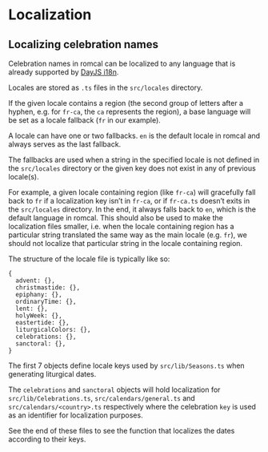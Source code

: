 # Localization

## Localizing celebration names

Celebration names in romcal can be localized to any language that is already supported by [DayJS i18n](https://day.js.org/docs/en/i18n/i18n).

Locales are stored as `.ts` files in the `src/locales` directory.

If the given locale contains a region (the second group of letters after a hyphen, e.g. for `fr-ca`, the `ca` represents the region), a base language will be set as a locale fallback (`fr` in our example).

A locale can have one or two fallbacks. `en` is the default locale in romcal and always serves as the last fallback.

The fallbacks are used when a string in the specified locale is not defined in the `src/locales` directory or the given key does not exist in any of previous locale(s).

For example, a given locale containing region (like `fr-ca`) will gracefully fall back to `fr` if a localization key isn’t in `fr-ca`, or if `fr-ca.ts` doesn’t exits in the `src/locales` directory.
In the end, it always falls back to `en`, which is the default language in romcal.
This should also be used to make the localization files smaller, i.e. when the locale containing region has a particular string translated the same way as the main locale (e.g. `fr`), we should not localize that particular string in the locale containing region.

The structure of the locale file is typically like so:

```json5
{
  advent: {},
  christmastide: {},
  epiphany: {},
  ordinaryTime: {},
  lent: {},
  holyWeek: {},
  eastertide: {},
  liturgicalColors: {},
  celebrations: {},
  sanctoral: {},
}
```

The first 7 objects define locale keys used by `src/lib/Seasons.ts` when generating liturgical dates.

The `celebrations` and `sanctoral` objects will hold localization for `src/lib/Celebrations.ts`, `src/calendars/general.ts` and `src/calendars/<country>.ts` respectively where the celebration `key` is used as an identifier for localization purposes.

See the end of these files to see the function that localizes the dates according to their keys.
